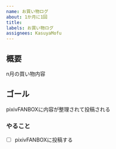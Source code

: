 ```yaml
---
name: お買い物ログ
about: 1か月に1回
title: 
labels: お買い物ログ
assignees: KasuyaMofu
---
```



## 概要

n月の買い物内容

## ゴール

pixivFANBOXに内容が整理されて投稿される

### やること

- [ ] pixivFANBOXに投稿する
